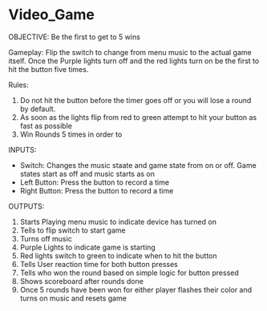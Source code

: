 # Video_Game
OBJECTIVE: Be the first to get to 5 wins

Gameplay: Flip the switch to change  from menu music to the actual game itself. Once the Purple lights turn off and the red lights turn on be the first to hit the button five times.

Rules:

1. Do not hit the button before the timer goes off or you will lose a round by default. 
2. As soon as the lights flip from red to green attempt to hit your button as fast as possible
3. Win Rounds 5 times in order to 

INPUTS: 
- Switch: Changes the music staate and game state from on or off. Game states start as off and music starts as on
- Left Button: Press the button to record a time
- Right Button: Press the button to record a time

OUTPUTS:
1. Starts Playing menu music to indicate device has turned on
2. Tells to flip switch to start game
3. Turns off music
4. Purple Lights to indicate game is starting
5. Red lights switch to green to indicate when to hit the button
6. Tells User reaction time for both button presses
7. Tells who won the round based on simple logic for button pressed
8. Shows scoreboard after rounds done
9. Once 5 rounds have been won for either player flashes their color and turns on music and resets game

